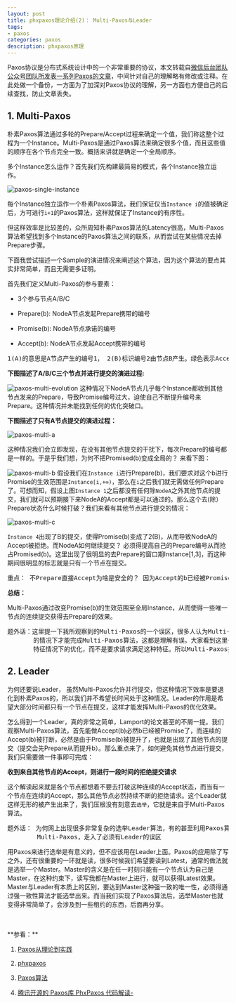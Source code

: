 ```yaml
---
layout: post
title: phxpaxos理论介绍(2)： Multi-Paxos与Leader
tags:
- paxos
categories: paxos
description: phxpaxos原理
---
```



Paxos协议是分布式系统设计中的一个非常重要的协议，本文转载自[微信后台团队公众号团队所发表一系列Paxos的文章](https://mp.weixin.qq.com/s/WEi2kojApSP8PBupdP_8yw)，中间针对自己的理解略有修改或注释。在此处做一个备份，一方面为了加深对Paxos协议的理解，另一方面也方便自己的后续查找，防止文章丢失。


<!-- more -->

## 1. Multi-Paxos
朴素Paxos算法通过多轮的Prepare/Accept过程来确定一个值，我们称这整个过程为一个Instance。Multi-Paxos是通过Paxos算法来确定很多个值，而且这些值的顺序在各个节点完全一致。概括来讲就是确定一个全局顺序。

多个Instance怎么运作？首先我们先构建最简易的模式，各个Instance独立运作。

![paxos-single-instance](https://ivanzz1001.github.io/records/assets/img/paxos_single_instance.png)

每个Instance独立运作一个朴素Paxos算法，我们保证仅当```Instance i```的值被确定后，方可进行```i+1```的Paxos算法，这样就保证了Instance的有序性。

但这样效率是比较差的，众所周知朴素Paxos算法的Latency很高，Multi-Paxos算法希望找到多个Instance的Paxos算法之间的联系，从而尝试在某些情况去掉Prepare步骤。

下面我尝试描述一个Sample的演进情况来阐述这个算法，因为这个算法的要点其实非常简单，而且无需更多证明。

首先我们定义Multi-Paxos的参与要素：

* 3个参与节点A/B/C

* Prepare(b): NodeA节点发起Prepare携带的编号

* Promise(b): NodeA节点承诺的编号

* Accept(b): NodeA节点发起Accept携带的编号

<pre>
1(A)的意思是A节点产生的编号1， 2(B)标识编号2由节点B产生。绿色表示Accept通过，红色表示拒绝。
</pre>

**下图描述了A/B/C三个节点并进行提交的演进过程:**

![paxos-multi-evolution](https://ivanzz1001.github.io/records/assets/img/paxos_multi_evolution.jpg)
这种情况下NodeA节点几乎每个Instance都收到其他节点发来的Prepare，导致Promise编号过大，迫使自己不断提升编号来Prepare。这种情况并未能找到任何的优化突破口。

**下图描述了只有A节点提交的演进过程：**

![paxos-multi-a](https://ivanzz1001.github.io/records/assets/img/paxos_multi_a.jpg)

这种情况我们会立即发现，在没有其他节点提交的干扰下，每次Prepare的编号都是一样的。于是乎我们想，为何不把Promised(b)变成全局的？ 来看下图：

![paxos-multi-b](https://ivanzz1001.github.io/records/assets/img/paxos_multi_b.png)
假设我们在```Instance i```进行Prepare(b)，我们要求对这个b进行Promise的生效范围是```Instance[i,+∞)```，那么在```i```之后我们就无需做任何Prepare了。可想而知，假设上图```Instance 1```之后都没有任何除```NodeA```之外其他节点的提交，我们就可以预期接下来NodeA的Accept都是可以通过的。那么这个去(除）Prepare状态什么时候打破？我们来看有其他节点进行提交的情况：

![paxos-multi-c](https://ivanzz1001.github.io/records/assets/img/paxos_multi_c.jpg)

```Instance 4```出现了B的提交，使得Promise(b)变成了2(B)，从而导致NodeA的Accept被拒绝。而NodeA如何继续提交？ 必须得提高自己的Prepare编号从而抢占Promised(b)。这里出现了很明显的去Prepare的窗口期Instance[1,3]，而这种期间很明显的标志就是只有一个节点在提交。

<pre>
重点： 不Prepare直接Accept为啥是安全的？ 因为Accept的b已经被Promise过。
</pre>

**总结：**

Multi-Paxos通过改变Promise(b)的生效范围至全局Instance，从而使得一些唯一节点的连续提交获得去Prepare的效果。
<pre>
题外话：这里提一下我所观察到的Multi-Paxos的一个误区，很多人认为Multi-Paxos是由leader驱动去掉Prepare的，更有说在有Leader
       的情况下才能完成Multi-Paxos算法，这都是理解有误。大家看到这里也应该明白这里的因果关系，Multi-Paxos是适用某种请求
       特征情况下的优化，而不是要求请求满足这种特征。所以Multi-Paxos接受并行提交。
</pre>

## 2. Leader
为何还要说Leader， 虽然Multi-Paxos允许并行提交，但这种情况下效率是要退化到朴素Paxos的，所以我们并不希望长时间处于这种情况。Leader的作用是希望大部分时间都只有一个节点在提交，这样才能发挥Multi-Paxos的优化效果。

怎么得到一个Leader，真的非常之简单，Lamport的论文甚至的不屑一提。我们观察Multi-Paxos算法，首先能做Accept(b)必然b已经被Promise了，而连续的Accept(b)被打断，必然是由于Promise(b)被提升了，也就是出现了其他节点的提交（提交会先Prepare从而提升b）。那么重点来了，如何避免其他节点进行提交，我们只需要做一件事即可完成：

**收到来自其他节点的Accept，则进行一段时间的拒绝提交请求**

这个解读起来就是各个节点都想着不要去打破这种连续的Accept状态，而当有一个节点在连续的Accept，那么其他节点必然持续不断的拒绝请求。这个Leader就这样无形的被产生出来了，我们压根没有刻意去```选举```，它就是来自于Multi-Paxos算法。
<pre>
题外话： 为何网上出现很多非常复杂的选举Leader算法，有的甚至利用Paxos算法去选举Leader，我觉得他们很有可能是没有完全理解
        Multi-Paxos，走入了必须有Leader的误区
</pre>
用Paxos来进行选举是有意义的，但不应该用在Leader上面。Paxos的应用除了写之外，还有很重要的一环就是读，很多时候我们希望要读到Latest，通常的做法就是选举一个Master。Master的含义是在任一时刻只能有一个节点认为自己是Master，在这种约束下，读写我都在Master上进行，就可以获得Latest效果。Master与Leader有本质上的区别，要达到Master这种强一致的唯一性，必须得通过强一致性算法才能选举出来。而当我们实现了Paxos算法后，选举Master也就变得非常简单了，会涉及到一些租约的东西，后面再分享。


<br />
<br />
**参看：**

1. [Paxos从理论到实践](https://mp.weixin.qq.com/s/WEi2kojApSP8PBupdP_8yw)

2. [phxpaxos](https://github.com/Tencent/phxpaxos/blob/master/README.zh_CN.md)

3. [Paxos算法](https://zh.wikipedia.org/zh-cn/Paxos%E7%AE%97%E6%B3%95)

4. [腾讯开源的 Paxos库 PhxPaxos 代码解读-](https://www.cnblogs.com/lijingshanxi/p/10250878.html)

<br />
<br />
<br />


